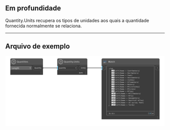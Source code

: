 ## Em profundidade
Quantity.Units recupera os tipos de unidades aos quais a quantidade fornecida normalmente se relaciona.
___
## Arquivo de exemplo

![Quantity.Units](./DynamoUnits.Quantity.Units_img.png)
